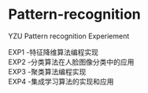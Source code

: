 # Pattern-recognition
YZU Pattern recognition Experiement

EXP1 -特征降维算法编程实现<br>
EXP2 -分类算法在人脸图像分类中的应用<br>
EXP3 -聚类算法编程实现<br>
EXP4 -集成学习算法的实现和应用<br>
